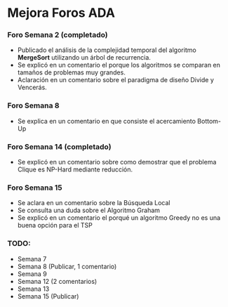 # Mejora Foros ADA

### Foro Semana 2 (completado)

- Publicado el análisis de la complejidad temporal del algoritmo **MergeSort** utilizando un árbol de recurrencia.
- Se explicó en un comentario el porque los algoritmos se comparan en tamaños de problemas muy grandes.
- Aclaración en un comentario sobre el paradigma de diseño Divide y Vencerás.

### Foro Semana 8

- Se explica en un comentario en que consiste el acercamiento Bottom-Up

### Foro Semana 14 (completado)

- Se explicó en un comentario sobre como demostrar que el problema Clique es NP-Hard mediante reducción.

### Foro Semana 15
- Se aclara en un comentario sobre la Búsqueda Local
- Se consulta una duda sobre el Algoritmo Graham
- Se explicó en un comentario el porqué un algoritmo Greedy no es una buena opción para el TSP

### TODO:

- Semana 7
- Semana 8 (Publicar, 1 comentario)
- Semana 9
- Semana 12 (2 comentarios)
- Semana 13
- Semana 15 (Publicar)

